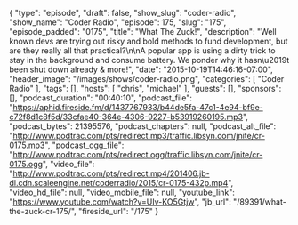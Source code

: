 {
  "type": "episode",
  "draft": false,
  "show_slug": "coder-radio",
  "show_name": "Coder Radio",
  "episode": 175,
  "slug": "175",
  "episode_padded": "0175",
  "title": "What The Zuck!",
  "description": "Well known devs are trying out risky and bold methods to fund development, but are they really all that practical?\n\nA popular app is using a dirty trick to stay in the background and consume battery. We ponder why it hasn\u2019t been shut down already & more!",
  "date": "2015-10-19T14:46:16-07:00",
  "header_image": "/images/shows/coder-radio.png",
  "categories": [
    "Coder Radio"
  ],
  "tags": [],
  "hosts": [
    "chris",
    "michael"
  ],
  "guests": [],
  "sponsors": [],
  "podcast_duration": "00:40:10",
  "podcast_file": "https://aphid.fireside.fm/d/1437767933/b44de5fa-47c1-4e94-bf9e-c72f8d1c8f5d/33cfae40-364e-4306-9227-b53919260195.mp3",
  "podcast_bytes": 21395576,
  "podcast_chapters": null,
  "podcast_alt_file": "http://www.podtrac.com/pts/redirect.mp3/traffic.libsyn.com/jnite/cr-0175.mp3",
  "podcast_ogg_file": "http://www.podtrac.com/pts/redirect.ogg/traffic.libsyn.com/jnite/cr-0175.ogg",
  "video_file": "http://www.podtrac.com/pts/redirect.mp4/201406.jb-dl.cdn.scaleengine.net/coderradio/2015/cr-0175-432p.mp4",
  "video_hd_file": null,
  "video_mobile_file": null,
  "youtube_link": "https://www.youtube.com/watch?v=UIv-KO5Gtjw",
  "jb_url": "/89391/what-the-zuck-cr-175/",
  "fireside_url": "/175"
}

